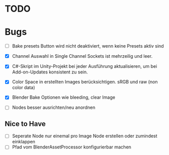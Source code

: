 # TODO

# Bugs
- [ ] Bake presets Button wird nicht deaktiviert, wenn keine Presets aktiv sind
- [x] Channel Auswahl in Single Channel Sockets ist mehrzeilig und leer.


- [x] C#-Skript im Unity-Projekt bei jeder Ausführung aktualisieren, um bei Add-on-Updates konsistent zu sein.
- [x] Color Space in erstellten Images berücksichtigen. sRGB und raw (non color data)
- [x] Blender Bake Optionen wie bleeding, clear Image
- [ ] Nodes besser ausrichten/neu anordnen


## Nice to Have

- [ ] Seperate Node nur einemal pro Image Node erstellen oder zumindest einklappen
- [ ] Pfad vom BlenderAssetProcessor konfigurierbar machen